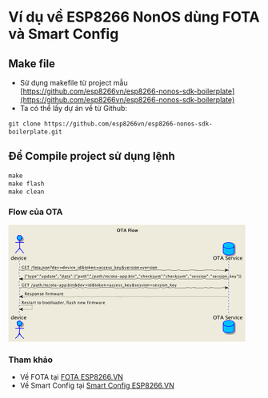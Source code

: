 # Ví dụ về ESP8266 NonOS dùng FOTA và Smart Config

## Make file

- Sử dụng makefile từ project mẫu [https://github.com/esp8266vn/esp8266-nonos-sdk-boilerplate](https://github.com/esp8266vn/esp8266-nonos-sdk-boilerplate)
- Ta có thể lấy dự án về từ Github: 

```
git clone https://github.com/esp8266vn/esp8266-nonos-sdk-boilerplate.git
```

## Để Compile project sử dụng lệnh 
```
make  
make flash 
make clean
```

### Flow của OTA

![OTA Flow](./assets/fota-flow.png)

### Tham khảo

- Về FOTA tại [FOTA ESP8266.VN](https://esp8266.vn/nonos-sdk/fota/fota/)
- Về Smart Config tại [Smart Config ESP8266.VN](https://esp8266.vn/nonos-sdk/smartconfig/smartconfig/)
